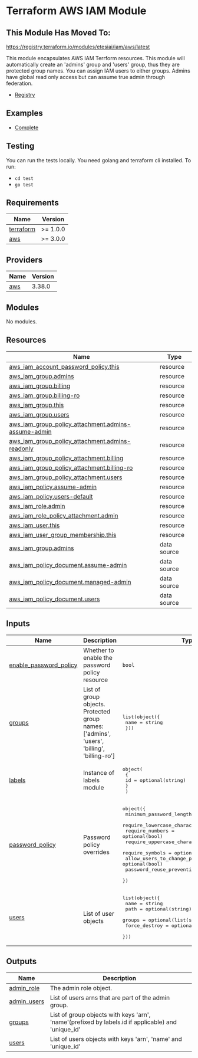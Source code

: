 # Terraform AWS IAM Module

## This Module Has Moved To:

<https://registry.terraform.io/modules/etesiai/iam/aws/latest>

This module encapsulates AWS IAM Terrform resources. This module will automatically create an 'admins' group and 'users' group, thus they are protected group names. You can assign IAM users to either groups. Admins have global read only access but can assume true admin through federation.

- [Registry](https://registry.terraform.io/modules/OmniTeqSource/iam/aws/latest)

## Examples

- [Complete](https://github.com/OmniTeqSource/terraform-aws-iam/tree/main/examples/complete)

## Testing

You can run the tests locally. You need golang and terraform cli installed. To run:

- `cd test`
- `go test`

<!-- BEGIN_TF_DOCS -->

## Requirements

| Name                                                                     | Version  |
| ------------------------------------------------------------------------ | -------- |
| <a name="requirement_terraform"></a> [terraform](#requirement_terraform) | >= 1.0.0 |
| <a name="requirement_aws"></a> [aws](#requirement_aws)                   | >= 3.0.0 |

## Providers

| Name                                             | Version |
| ------------------------------------------------ | ------- |
| <a name="provider_aws"></a> [aws](#provider_aws) | 3.38.0  |

## Modules

No modules.

## Resources

| Name                                                                                                                                                           | Type        |
| -------------------------------------------------------------------------------------------------------------------------------------------------------------- | ----------- |
| [aws_iam_account_password_policy.this](https://registry.terraform.io/providers/hashicorp/aws/latest/docs/resources/iam_account_password_policy)                | resource    |
| [aws_iam_group.admins](https://registry.terraform.io/providers/hashicorp/aws/latest/docs/resources/iam_group)                                                  | resource    |
| [aws_iam_group.billing](https://registry.terraform.io/providers/hashicorp/aws/latest/docs/resources/iam_group)                                                 | resource    |
| [aws_iam_group.billing-ro](https://registry.terraform.io/providers/hashicorp/aws/latest/docs/resources/iam_group)                                              | resource    |
| [aws_iam_group.this](https://registry.terraform.io/providers/hashicorp/aws/latest/docs/resources/iam_group)                                                    | resource    |
| [aws_iam_group.users](https://registry.terraform.io/providers/hashicorp/aws/latest/docs/resources/iam_group)                                                   | resource    |
| [aws_iam_group_policy_attachment.admins-assume-admin](https://registry.terraform.io/providers/hashicorp/aws/latest/docs/resources/iam_group_policy_attachment) | resource    |
| [aws_iam_group_policy_attachment.admins-readonly](https://registry.terraform.io/providers/hashicorp/aws/latest/docs/resources/iam_group_policy_attachment)     | resource    |
| [aws_iam_group_policy_attachment.billing](https://registry.terraform.io/providers/hashicorp/aws/latest/docs/resources/iam_group_policy_attachment)             | resource    |
| [aws_iam_group_policy_attachment.billing-ro](https://registry.terraform.io/providers/hashicorp/aws/latest/docs/resources/iam_group_policy_attachment)          | resource    |
| [aws_iam_group_policy_attachment.users](https://registry.terraform.io/providers/hashicorp/aws/latest/docs/resources/iam_group_policy_attachment)               | resource    |
| [aws_iam_policy.assume-admin](https://registry.terraform.io/providers/hashicorp/aws/latest/docs/resources/iam_policy)                                          | resource    |
| [aws_iam_policy.users-default](https://registry.terraform.io/providers/hashicorp/aws/latest/docs/resources/iam_policy)                                         | resource    |
| [aws_iam_role.admin](https://registry.terraform.io/providers/hashicorp/aws/latest/docs/resources/iam_role)                                                     | resource    |
| [aws_iam_role_policy_attachment.admin](https://registry.terraform.io/providers/hashicorp/aws/latest/docs/resources/iam_role_policy_attachment)                 | resource    |
| [aws_iam_user.this](https://registry.terraform.io/providers/hashicorp/aws/latest/docs/resources/iam_user)                                                      | resource    |
| [aws_iam_user_group_membership.this](https://registry.terraform.io/providers/hashicorp/aws/latest/docs/resources/iam_user_group_membership)                    | resource    |
| [aws_iam_group.admins](https://registry.terraform.io/providers/hashicorp/aws/latest/docs/data-sources/iam_group)                                               | data source |
| [aws_iam_policy_document.assume-admin](https://registry.terraform.io/providers/hashicorp/aws/latest/docs/data-sources/iam_policy_document)                     | data source |
| [aws_iam_policy_document.managed-admin](https://registry.terraform.io/providers/hashicorp/aws/latest/docs/data-sources/iam_policy_document)                    | data source |
| [aws_iam_policy_document.users](https://registry.terraform.io/providers/hashicorp/aws/latest/docs/data-sources/iam_policy_document)                            | data source |

## Inputs

| Name                                                                                                | Description                                                                                | Type                                                                                                                                                                                                                                                                                                                                                         | Default | Required |
| --------------------------------------------------------------------------------------------------- | ------------------------------------------------------------------------------------------ | ------------------------------------------------------------------------------------------------------------------------------------------------------------------------------------------------------------------------------------------------------------------------------------------------------------------------------------------------------------ | ------- | :------: |
| <a name="input_enable_password_policy"></a> [enable_password_policy](#input_enable_password_policy) | Whether to enable the password policy resource                                             | `bool`                                                                                                                                                                                                                                                                                                                                                       | `true`  |    no    |
| <a name="input_groups"></a> [groups](#input_groups)                                                 | List of group objects. Protected group names: ['admins', 'users', 'billing', 'billing-ro'] | <pre>list(object({<br> name = string<br> }))</pre>                                                                                                                                                                                                                                                                                                           | n/a     |   yes    |
| <a name="input_labels"></a> [labels](#input_labels)                                                 | Instance of labels module                                                                  | <pre>object(<br> {<br> id = optional(string)<br> }<br> )</pre>                                                                                                                                                                                                                                                                                               | `{}`    |    no    |
| <a name="input_password_policy"></a> [password_policy](#input_password_policy)                      | Password policy overrides                                                                  | <pre>object({<br> minimum_password_length = optional(number)<br> require_lowercase_characters = optional(bool)<br> require_numbers = optional(bool)<br> require_uppercase_characters = optional(bool)<br> require_symbols = optional(bool)<br> allow_users_to_change_password = optional(bool)<br> password_reuse_prevention = optional(number)<br> })</pre> | `{}`    |    no    |
| <a name="input_users"></a> [users](#input_users)                                                    | List of user objects                                                                       | <pre>list(object({<br> name = string<br> path = optional(string)<br> groups = optional(list(string))<br> force_destroy = optional(bool)<br> }))</pre>                                                                                                                                                                                                        | n/a     |   yes    |

## Outputs

| Name                                                                 | Description                                                                                        |
| -------------------------------------------------------------------- | -------------------------------------------------------------------------------------------------- |
| <a name="output_admin_role"></a> [admin_role](#output_admin_role)    | The admin role object.                                                                             |
| <a name="output_admin_users"></a> [admin_users](#output_admin_users) | List of users arns that are part of the admin group.                                               |
| <a name="output_groups"></a> [groups](#output_groups)                | List of group objects with keys 'arn', 'name'(prefixed by labels.id if applicable) and 'unique_id' |
| <a name="output_users"></a> [users](#output_users)                   | List of users objects with keys 'arn', 'name' and 'unique_id'                                      |

<!-- END_TF_DOCS -->
